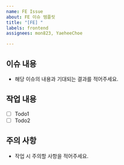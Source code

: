```yaml
---
name: FE Issue
about: FE 이슈 템플릿
title: "[FE] "
labels: frontend
assignees: mon823, YaeheeChoe

---
```


## 이슈 내용
- 해당 이슈의 내용과 기대되는 결과를 적어주세요.

## 작업 내용
- [ ] Todo1
- [ ] Todo2

## 주의 사항
- 작업 시 주의할 사항을 적어주세요.
